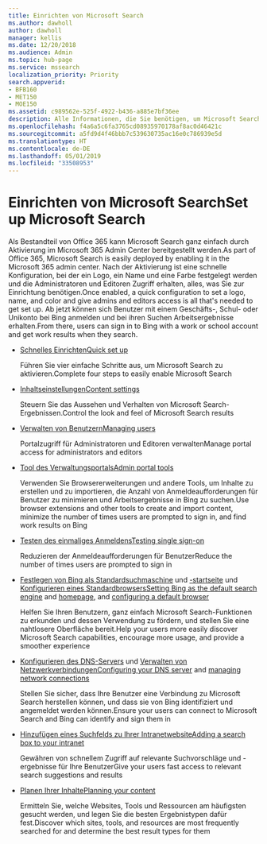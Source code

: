 ```yaml
---
title: Einrichten von Microsoft Search
ms.author: dawholl
author: dawholl
manager: kellis
ms.date: 12/20/2018
ms.audience: Admin
ms.topic: hub-page
ms.service: mssearch
localization_priority: Priority
search.appverid:
- BFB160
- MET150
- MOE150
ms.assetid: c989562e-525f-4922-b436-a885e7bf36ee
description: Alle Informationen, die Sie benötigen, um Microsoft Search für Ihre Organisation bereitzustellen.
ms.openlocfilehash: f4a6a5c6fa3765cd08935970178af8ac0d46421c
ms.sourcegitcommit: a5fd9d4f46bbb7c539630735ac16e0c786939e5d
ms.translationtype: HT
ms.contentlocale: de-DE
ms.lasthandoff: 05/01/2019
ms.locfileid: "33508953"
---
```

# <a name="set-up-microsoft-search"></a><span data-ttu-id="36fa7-103">Einrichten von Microsoft Search</span><span class="sxs-lookup"><span data-stu-id="36fa7-103">Set up Microsoft Search</span></span>

<span data-ttu-id="36fa7-104">Als Bestandteil von Office 365 kann Microsoft Search ganz einfach durch Aktivierung im Microsoft 365 Admin Center bereitgestellt werden.</span><span class="sxs-lookup"><span data-stu-id="36fa7-104">As part of Office 365, Microsoft Search is easily deployed by enabling it in the Microsoft 365 admin center.</span></span> <span data-ttu-id="36fa7-105">Nach der Aktivierung ist eine schnelle Konfiguration, bei der ein Logo, ein Name und eine Farbe festgelegt werden und die Administratoren und Editoren Zugriff erhalten, alles, was Sie zur Einrichtung benötigen.</span><span class="sxs-lookup"><span data-stu-id="36fa7-105">Once enabled, a quick configuration to set a logo, name, and color and give admins and editors access is all that's needed to get set up.</span></span> <span data-ttu-id="36fa7-106">Ab jetzt können sich Benutzer mit einem Geschäfts-, Schul- oder Unikonto bei Bing anmelden und bei ihren Suchen Arbeitsergebnisse erhalten.</span><span class="sxs-lookup"><span data-stu-id="36fa7-106">From there, users can sign in to Bing with a work or school account and get work results when they search.</span></span>

- [<span data-ttu-id="36fa7-107">Schnelles Einrichten</span><span class="sxs-lookup"><span data-stu-id="36fa7-107">Quick set up</span></span>](quick-set-up.md)
    
    <span data-ttu-id="36fa7-108">Führen Sie vier einfache Schritte aus, um Microsoft Search zu aktivieren.</span><span class="sxs-lookup"><span data-stu-id="36fa7-108">Complete four steps to easily enable Microsoft Search</span></span>

- [<span data-ttu-id="36fa7-109">Inhaltseinstellungen</span><span class="sxs-lookup"><span data-stu-id="36fa7-109">Content settings</span></span>](content-settings.md)
    
    <span data-ttu-id="36fa7-110">Steuern Sie das Aussehen und Verhalten von Microsoft Search-Ergebnissen.</span><span class="sxs-lookup"><span data-stu-id="36fa7-110">Control the look and feel of Microsoft Search results</span></span>
    
- [<span data-ttu-id="36fa7-111">Verwalten von Benutzern</span><span class="sxs-lookup"><span data-stu-id="36fa7-111">Managing users</span></span>](add-users.md)
    
    <span data-ttu-id="36fa7-112">Portalzugriff für Administratoren und Editoren verwalten</span><span class="sxs-lookup"><span data-stu-id="36fa7-112">Manage portal access for administrators and editors</span></span>
    
- [<span data-ttu-id="36fa7-113">Tool des Verwaltungsportals</span><span class="sxs-lookup"><span data-stu-id="36fa7-113">Admin portal tools</span></span>](admin-portal-tools.md)
    
    <span data-ttu-id="36fa7-114">Verwenden Sie Browsererweiterungen und andere Tools, um Inhalte zu erstellen und zu importieren, die Anzahl von Anmeldeaufforderungen für Benutzer zu minimieren und Arbeitsergebnisse in Bing zu suchen.</span><span class="sxs-lookup"><span data-stu-id="36fa7-114">Use browser extensions and other tools to create and import content, minimize the number of times users are prompted to sign in, and find work results on Bing</span></span>
    
- [<span data-ttu-id="36fa7-115">Testen des einmaliges Anmeldens</span><span class="sxs-lookup"><span data-stu-id="36fa7-115">Testing single sign-on</span></span>](test-single-sign-on.md)
    
    <span data-ttu-id="36fa7-116">Reduzieren der Anmeldeaufforderungen für Benutzer</span><span class="sxs-lookup"><span data-stu-id="36fa7-116">Reduce the number of times users are prompted to sign in</span></span>
    
- <span data-ttu-id="36fa7-117">[Festlegen von Bing als Standardsuchmaschine](set-default-search-engine.md) und [-startseite](set-default-homepage.md) und [Konfigurieren eines Standardbrowsers](set-default-browser.md)</span><span class="sxs-lookup"><span data-stu-id="36fa7-117">[Setting Bing as the default search engine](set-default-search-engine.md) and [homepage](set-default-homepage.md), and [configuring a default browser](set-default-browser.md)</span></span>
    
    <span data-ttu-id="36fa7-118">Helfen Sie Ihren Benutzern, ganz einfach Microsoft Search-Funktionen zu erkunden und dessen Verwendung zu fördern, und stellen Sie eine nahtlosere Oberfläche bereit.</span><span class="sxs-lookup"><span data-stu-id="36fa7-118">Help your users more easily discover Microsoft Search capabilities, encourage more usage, and provide a smoother experience</span></span>
    
- <span data-ttu-id="36fa7-119">[Konfigurieren des DNS-Servers](advanced-dns-configuration.md) und [Verwalten von Netzwerkverbindungen](manage-network-connections.md)</span><span class="sxs-lookup"><span data-stu-id="36fa7-119">[Configuring your DNS server](advanced-dns-configuration.md) and [managing network connections](manage-network-connections.md)</span></span>
    
    <span data-ttu-id="36fa7-120">Stellen Sie sicher, dass Ihre Benutzer eine Verbindung zu Microsoft Search herstellen können, und dass sie von Bing identifiziert und angemeldet werden können.</span><span class="sxs-lookup"><span data-stu-id="36fa7-120">Ensure your users can connect to Microsoft Search and Bing can identify and sign them in</span></span>

- [<span data-ttu-id="36fa7-121">Hinzufügen eines Suchfelds zu Ihrer Intranetwebsite</span><span class="sxs-lookup"><span data-stu-id="36fa7-121">Adding a search box to your intranet</span></span>](add-a-search-box-to-your-intranet-site.md)

    <span data-ttu-id="36fa7-122">Gewähren von schnellem Zugriff auf relevante Suchvorschläge und -ergebnisse für Ihre Benutzer</span><span class="sxs-lookup"><span data-stu-id="36fa7-122">Give your users fast access to relevant search suggestions and results</span></span>

- [<span data-ttu-id="36fa7-123">Planen Ihrer Inhalte</span><span class="sxs-lookup"><span data-stu-id="36fa7-123">Planning your content</span></span>](plan-your-content.md)
    
    <span data-ttu-id="36fa7-124">Ermitteln Sie, welche Websites, Tools und Ressourcen am häufigsten gesucht werden, und legen Sie die besten Ergebnistypen dafür fest.</span><span class="sxs-lookup"><span data-stu-id="36fa7-124">Discover which sites, tools, and resources are most frequently searched for and determine the best result types for them</span></span>

  

